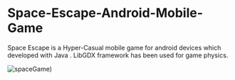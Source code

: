 # Space-Escape-Android-Mobile-Game
Space Escape is a Hyper-Casual mobile game for android devices which developed with Java . LibGDX framework has been used for game physics. 


![spaceGame)](https://user-images.githubusercontent.com/107271196/184562487-ac936fe1-e5b2-4e88-b7ac-f4163294383e.png)
